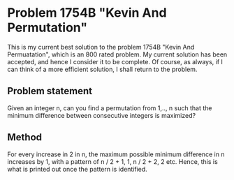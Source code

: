 # Problem 1754B "Kevin And Permutation"

This is my current best solution to the problem 1754B "Kevin And Permuatation", which is an 800 rated problem. My current solution has been accepted, and hence I consider it to be complete. Of course, as always, if I can think of a more efficient solution, I shall return to the problem. 

## Problem statement
Given an integer n, can you find a permutation from 1,.., n such that the minimum difference between consecutive integers is maximized?

## Method
For every increase in 2 in n, the maximum possible minimum difference in n increases by 1, with a pattern of n / 2 + 1, 1, n / 2 + 2, 2 etc. Hence, this is what is printed out once the pattern is identified.